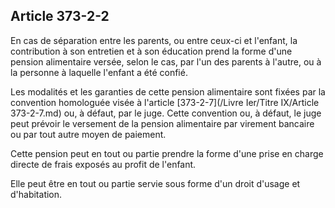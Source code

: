 Article 373-2-2
----
En cas de séparation entre les parents, ou entre ceux-ci et l'enfant, la
contribution à son entretien et à son éducation prend la forme d'une pension
alimentaire versée, selon le cas, par l'un des parents à l'autre, ou à la
personne à laquelle l'enfant a été confié.

Les modalités et les garanties de cette pension alimentaire sont fixées par la
convention homologuée visée à l'article [373-2-7](/Livre Ier/Titre IX/Article 373-2-7.md) ou, à défaut, par le juge. Cette
convention ou, à défaut, le juge peut prévoir le versement de la pension
alimentaire par virement bancaire ou par tout autre moyen de paiement.

Cette pension peut en tout ou partie prendre la forme d'une prise en charge
directe de frais exposés au profit de l'enfant.

Elle peut être en tout ou partie servie sous forme d'un droit d'usage et
d'habitation.
